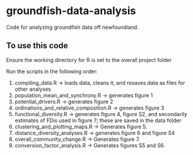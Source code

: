 # groundfish-data-analysis
Code for analyzing groundfish data off newfoundland.

## To use this code

Ensure the working directory for R is set to the overall project folder

Run the scripts in the following order: 

1. compiling_data.R -> loads data, cleans it, and resaves data as files for other analyses
2. population_mean_and_synchrony.R -> generates figure 1
3. potential_drivers.R -> generates figure 2
4. ordinations_and_relative_composition.R -> generates figure 3
5. functional_diversity.R -> generates figure 4, figure S2, and secondarily estimates of FDis used in figure 7; these are saved in the data folder
6. clustering_and_plotting_maps.R -> Generates figure 5. 
7. distance_diversity_analyses.R -> generates figure 6 and figure S4
8. overall_community_change.R -> Generates figure 7.
9. conversion_factor_analysis.R -> Generates figures S5 and S6.


